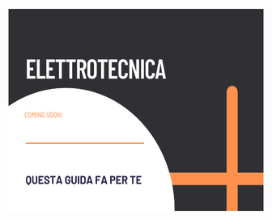 <p align="center">
<img height="400" weight="700" style="align:center" src="https://github.com/fralabi/images/blob/main/COMPUTER_ENGINEERING/ELETTROTECNICA.png">
</p>
